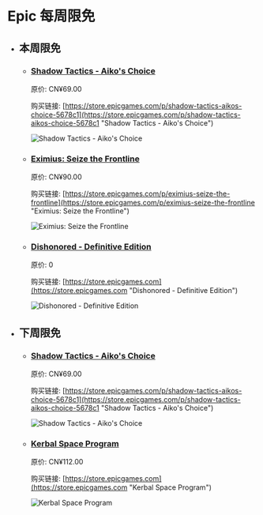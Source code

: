 # Epic 每周限免

- ## 本周限免


  - ### [Shadow Tactics - Aiko's Choice](https://store.epicgames.com/p/shadow-tactics-aikos-choice-5678c1 "Shadow Tactics - Aiko's Choice")

    原价: CN¥69.00

    购买链接: [https://store.epicgames.com/p/shadow-tactics-aikos-choice-5678c1](https://store.epicgames.com/p/shadow-tactics-aikos-choice-5678c1 "Shadow Tactics - Aiko's Choice")

    ![Shadow Tactics - Aiko's Choice](https://cdn1.epicgames.com/spt-assets/24f4bf69387246819ea43509effb6ba4/shadow-tactics--aikos-choice-offer-phujx.jpg)


  - ### [Eximius: Seize the Frontline](https://store.epicgames.com/p/eximius-seize-the-frontline "Eximius: Seize the Frontline")

    原价: CN¥90.00

    购买链接: [https://store.epicgames.com/p/eximius-seize-the-frontline](https://store.epicgames.com/p/eximius-seize-the-frontline "Eximius: Seize the Frontline")

    ![Eximius: Seize the Frontline](https://cdn1.epicgames.com/offer/1c943de0163f4f0982f34dc0fc37dce9/EGS_EximiusSeizetheFrontline_AmmoboxStudios_S11_2560x1440-afd78f58327ae2bf5ae3e6f38ea0b6b3)


  - ### [Dishonored - Definitive Edition](https://store.epicgames.com "Dishonored - Definitive Edition")

    原价: 0

    购买链接: [https://store.epicgames.com](https://store.epicgames.com "Dishonored - Definitive Edition")

    ![Dishonored - Definitive Edition](https://cdn1.epicgames.com/offer/d5241c76f178492ea1540fce45616757/15days-day15-Unwrapped-desktop-carousel-image1_1920x1080-1992edb42bb8554ddeb14d430ba3f858)


- ## 下周限免


  - ### [Shadow Tactics - Aiko's Choice](https://store.epicgames.com/p/shadow-tactics-aikos-choice-5678c1 "Shadow Tactics - Aiko's Choice")

    原价: CN¥69.00

    购买链接: [https://store.epicgames.com/p/shadow-tactics-aikos-choice-5678c1](https://store.epicgames.com/p/shadow-tactics-aikos-choice-5678c1 "Shadow Tactics - Aiko's Choice")

    ![Shadow Tactics - Aiko's Choice](https://cdn1.epicgames.com/spt-assets/24f4bf69387246819ea43509effb6ba4/shadow-tactics--aikos-choice-offer-phujx.jpg)


  - ### [Kerbal Space Program](https://store.epicgames.com "Kerbal Space Program")

    原价: CN¥112.00

    购买链接: [https://store.epicgames.com](https://store.epicgames.com "Kerbal Space Program")

    ![Kerbal Space Program](https://cdn1.epicgames.com/offer/ca0530b485754032be50cb6f27be0c2c/EGS_KerbalSpaceProgram_Squad_S1_2560x1440-380681e19358cb3d1e1162ce755e5e01)

